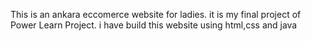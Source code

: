 This is an ankara eccomerce website for ladies. it is my final project of Power Learn Project. i have build this website using html,css and java
